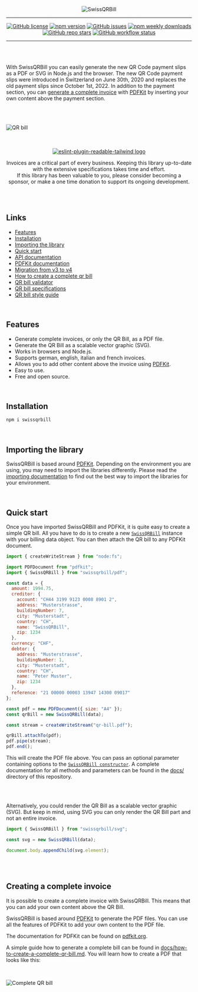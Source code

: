 <div align="center">
  <img alt="SwissQRBill" src="https://raw.githubusercontent.com/schoero/swissqrbill/main/assets/swissqrbill-logo.svg">
</div>

---
<div align="center">

  [![GitHub license](https://img.shields.io/github/license/schoero/swissqrbill?style=flat-square&labelColor=454c5c&color=00AD51)](https://github.com/schoero/swissqrbill/blob/main/LICENSE)
  [![npm version](https://img.shields.io/npm/v/swissqrbill?style=flat-square&labelColor=454c5c&color=00AD51)](https://www.npmjs.com/package/swissqrbill?activeTab=versions)
  [![GitHub issues](https://img.shields.io/github/issues/schoero/swissqrbill?style=flat-square&labelColor=454c5c&color=00AD51)](https://github.com/schoero/swissqrbill/issues)
  [![npm weekly downloads](https://img.shields.io/npm/dw/swissqrbill?style=flat-square&labelColor=454c5c&color=00AD51)](https://www.npmjs.com/package/swissqrbill?activeTab=readme)
  [![GitHub repo stars](https://img.shields.io/github/stars/schoero/swissqrbill?style=flat-square&labelColor=454c5c&color=00AD51)](https://github.com/schoero/swissqrbill/stargazers)
  [![GitHub workflow status](https://img.shields.io/github/actions/workflow/status/schoero/swissqrbill/ci.yml?event=push&style=flat-square&labelColor=454c5c&color=00AD51)](https://github.com/schoero/swissqrbill/actions?query=workflow%3ACI)

</div>

---

<br/>
<br/>

With SwissQRBill you can easily generate the new QR Code payment slips as a PDF or SVG in Node.js and the browser. The new QR Code payment slips were introduced in Switzerland on June 30th, 2020 and replaces the old payment slips since October 1st, 2022. In addition to the payment section, you can [generate a complete invoice](#creating-a-complete-invoice) with [PDFKit][pdfkit-npm] by inserting your own content above the payment section.

<br/>
<br/>

![QR bill](assets/qr-bill.png)

<br/>
<br/>

<div align="center">

  <a href="https://github.com/sponsors/schoero">
    <picture>
      <source media="(prefers-color-scheme: dark)" srcset="./assets/sponsor-dark.svg">
      <source media="(prefers-color-scheme: light)" srcset="./assets/sponsor-light.svg">
      <img alt="eslint-plugin-readable-tailwind logo" src="./assets/sponsor-dark.svg">
    </picture>
  </a>
  
  Invoices are a critical part of every business. Keeping this library up-to-date with the extensive specifications takes  time and effort.  
  If this library has been valuable to you, please consider becoming a sponsor, or make a one time donation to support its ongoing development.

</div>

<br/>
<br/>

## Links

* [Features](#features)
* [Installation](#installation)
* [Importing the library][importing-documentation]
* [Quick start](#quick-start)
* [API documentation](./docs)
* [PDFKit documentation][pdfkit-documentation]
* [Migration from v3 to v4](./docs/migration-v3-to-v4.md)
* [How to create a complete qr bill][how-to-create-a-complete-qr-bill]
* [QR bill validator](https://swiss-qr-invoice.org/validator/?lang=de)
* [QR bill specifications](https://www.six-group.com/dam/download/banking-services/standardization/qr-bill/ig-qr-bill-v2.2-en.pdf)
* [QR bill style guide](https://www.six-group.com/dam/download/banking-services/standardization/qr-bill/style-guide-qr-bill-en.pdf)

<br/>

## Features

* Generate complete invoices, or only the QR Bill, as a PDF file.
* Generate the QR Bill as a scalable vector graphic (SVG).
* Works in browsers and Node.js.
* Supports german, english, italian and french invoices.
* Allows you to add other content above the invoice using [PDFKit][pdfkit-github].
* Easy to use.
* Free and open source.

<br/>

## Installation

```sh
npm i swissqrbill
```

<br/>

## Importing the library

SwissQRBill is based around [PDFKit][pdfkit-npm]. Depending on the environment you are using, you may need to import the libraries differently. Please read the [importing documentation][importing-documentation] to find out the best way to import the libraries for your environment.

<br/>

## Quick start

Once you have imported SwissQRBill and PDFKit, it is quite easy to create a simple QR bill. All you have to do is to create a new [`SwissQRBill`][SwissQRBill] instance with your billing data object. You can then attach the QR bill to any PDFKit document.

```js
import { createWriteStream } from "node:fs";

import PDFDocument from "pdfkit";
import { SwissQRBill } from "swissqrbill/pdf";

const data = {
  amount: 1994.75,
  creditor: {
    account: "CH44 3199 9123 0008 8901 2",
    address: "Musterstrasse",
    buildingNumber: 7,
    city: "Musterstadt",
    country: "CH",
    name: "SwissQRBill",
    zip: 1234
  },
  currency: "CHF",
  debtor: {
    address: "Musterstrasse",
    buildingNumber: 1,
    city: "Musterstadt",
    country: "CH",
    name: "Peter Muster",
    zip: 1234
  },
  reference: "21 00000 00003 13947 14300 09017"
};

const pdf = new PDFDocument({ size: "A4" });
const qrBill = new SwissQRBill(data);

const stream = createWriteStream("qr-bill.pdf");

qrBill.attachTo(pdf);
pdf.pipe(stream);
pdf.end();
```

This will create the PDF file above. You can pass an optional parameter containing options to the [`SwissQRBill constructor`][SwissQRBill-constructor].
A complete documentation for all methods and parameters can be found in the [docs/][repository-docs] directory of this repository.

<br/>
<br/>

Alternatively, you could render the QR Bill as a scalable vector graphic (SVG). But keep in mind, using SVG you can only render the QR Bill part and not an entire invoice.

```js
import { SwissQRBill } from "swissqrbill/svg";

const svg = new SwissQRBill(data);

document.body.appendChild(svg.element);
```

<br/>
<br/>

## Creating a complete invoice

It is possible to create a complete invoice with SwissQRBill. This means that you can add your own content above the QR Bill.

SwissQRBill is based around [PDFKit][pdfkit-github] to generate the PDF files. You can use all the features of PDFKit to add your own content to the PDF file.

The documentation for PDFKit can be found on [pdfkit.org][pdfkit-documentation].

A simple guide how to generate a complete bill can be found in [docs/how-to-create-a-complete-qr-bill.md][how-to-create-a-complete-qr-bill]. You will learn how to create a PDF that looks like this:

<br/>

![Complete QR bill](assets/complete-qr-bill.png)

[SwissQRBill]: ./docs/pdf/index.md#class-swissqrbill
[SwissQRBill-constructor]: ./docs/pdf/index.md#constructor-new-swissqrbilldata-options
[importing-documentation]: ./docs/importing.md
[repository-docs]: ./docs/
[how-to-create-a-complete-qr-bill]: ./docs/how-to-create-a-complete-qr-bill.md
[pdfkit-documentation]: http://pdfkit.org
[pdfkit-github]: https://github.com/foliojs/pdfkit
[pdfkit-npm]: https://www.npmjs.com/package/pdfkit
